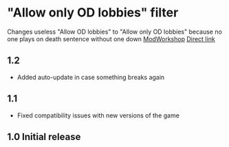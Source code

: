 # "Allow only OD lobbies" filter
Changes useless "Allow OD lobbies" to "Allow only OD lobbies" because no one plays on death sentence without one down
[ModWorkshop](https://modworkshop.net/mod/22093)
[Direct link](https://github.com/rommmmmka/payday-mods/raw/main/Only%20OD%20Filter/Only%20OD%20Filter.zip)

## 1.2
* Added auto-update in case something breaks again

## 1.1
* Fixed compatibility issues with new versions of the game

## 1.0 Initial release